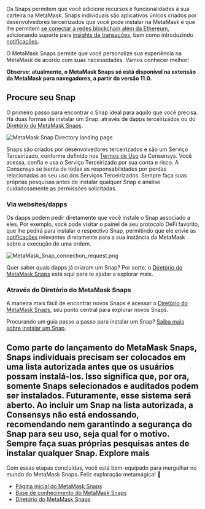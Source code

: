 Os Snaps permitem que você adicione recursos e funcionalidades à sua carteira na MetaMask. Snaps individuais são aplicativos únicos criados por desenvolvedores terceirizados que você pode instalar na MetaMask e que lhe permitem [se conectar a redes blockchain além da Ethereum](https://support.metamask.io/hc/en-us/articles/18376977618843), adicionando suporte para [insights de transações](https://support.metamask.io/hc/en-us/articles/18377011111579), bem como introduzindo [notificações](https://support.metamask.io/hc/en-us/articles/18376956006171).


O MetaMask Snaps permite que você personalize sua experiência na MetaMask de acordo com suas necessidades. Vamos conhecer melhor!


**Observe: atualmente, o MetaMask Snaps só está disponível na extensão da MetaMask para navegadores, a partir da versão 11.0.**


Procure seu Snap
----------------


O primeiro passo para encontrar o Snap ideal para aquilo que você precisa. Há duas formas de instalar um Snap: através de dapps terceirizados ou do [Diretório do MetaMask Snaps](https://snaps.metamask.io/?utm_source=metamaskSupport&utm_medium=knowledge-base&utm_campaign=2023_Sep_snaps-launch_content_gettingStarted).


![MetaMask Snap Directory landing page](https://support.metamask.io/hc/article_attachments/18704462148251)



Snaps são criados por desenvolvedores terceirizados e são um Serviço Terceirizado, conforme definido nos [Termos de Uso](https://consensys.io/terms-of-use/) da Consensys. Você acessa, confia e usa o Serviço Terceirizado por sua conta e risco. A Consensys se isenta de todas as responsabilidades por perdas relacionadas ao seu uso dos Serviços Terceirizados. Sempre faça suas próprias pesquisas antes de instalar qualquer Snap e analise cuidadosamente as permissões solicitadas.



### Via websites/dapps


Os dapps podem pedir diretamente que você instale o Snap associado a eles. Por exemplo, você pode visitar o painel de seu protocolo DeFi favorito, que lhe pedirá para instalar o respectivo Snap, permitindo que ele envie as [notificações](https://support.metamask.io/hc/en-us/articles/18376956006171) relevantes diretamente para a sua instância da MetaMask sobre a execução de uma ordem.


![MetaMask_Snap_connection_request.png](https://support.metamask.io/hc/article_attachments/18408299342747)


Quer saber quais dapps já criaram um Snap? Por sorte, o [Diretório do MetaMask Snaps](https://snaps.metamask.io/?utm_source=metamaskSupport&utm_medium=knowledge-base&utm_campaign=2023_Sep_snaps-launch_content_gettingStarted) está aqui para te ajudar a explorar mais.


### Através do Diretório do MetaMask Snaps


A maneira mais fácil de encontrar novos Snaps é acessar o [Diretório do MetaMask Snaps](https://snaps.metamask.io/?utm_source=metamaskSupport&utm_medium=knowledge-base&utm_campaign=2023_Sep_snaps-launch_content_gettingStarted), seu ponto central para explorar novos Snaps.


Procurando um guia passo a passo para instalar um Snap? [Saiba mais sobre instalar um Snap](https://support.metamask.io/hc/en-us/articles/18377109938459).


Como parte do lançamento do MetaMask Snaps, Snaps individuais precisam ser colocados em uma lista autorizada antes que os usuários possam instalá-los. Isso significa que, por ora, somente Snaps selecionados e auditados podem ser instalados. Futuramente, esse sistema será aberto. Ao incluir um Snap na lista autorizada, a Consensys não está endossando, recomendando nem garantindo a segurança do Snap para seu uso, seja qual for o motivo. Sempre faça suas próprias pesquisas antes de instalar qualquer Snap.
Explore mais
------------


Com essas etapas concluídas, você está bem-equipado para mergulhar no mundo do MetaMask Snaps. Feliz exploração metamágica! 🚀


* [Página inicial do MetaMask Snaps](http://metamask.io/snaps?utm_source=metamaskSupport&utm_medium=knowledge-base&utm_campaign=2023_Sep_snaps-launch_content_gettingStarted)
* [Base de conhecimento do MetaMask Snaps](https://support.metamask.io/hc/en-us/sections/18157513444635-MetaMask-Snaps)
* [Diretório do MetaMask Snaps](https://snaps.metamask.io/?utm_source=metamaskSupport&utm_medium=knowledge-base&utm_campaign=2023_Sep_snaps-launch_content_gettingStarted)

